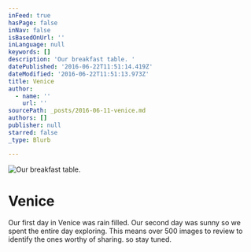 ```yaml
---
inFeed: true
hasPage: false
inNav: false
isBasedOnUrl: ''
inLanguage: null
keywords: []
description: 'Our breakfast table. '
datePublished: '2016-06-22T11:51:14.419Z'
dateModified: '2016-06-22T11:51:13.973Z'
title: Venice
author:
  - name: ''
    url: ''
sourcePath: _posts/2016-06-11-venice.md
authors: []
publisher: null
starred: false
_type: Blurb

---
```

![Our breakfast table. ](https://the-grid-user-content.s3-us-west-2.amazonaws.com/3dda1e03-348b-4935-8ad8-b48e4a26c7c8.jpg)

# Venice

Our first day in Venice was rain filled. Our second day was sunny so we spent the entire day exploring. This means over 500 images to review to identify the ones worthy of sharing. so stay tuned.